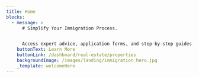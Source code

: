 ```yaml
---
title: Home
blocks:
  - message: >
      # Simplify Your Immigration Process.


      Access expert advice, application forms, and step-by-step guides.
    buttonText: Learn More
    buttonLink: /dashboard/real-estate/properties
    backgroundImage: /images/landing/immigration_hero.jpg
    _template: welcomeHero
---
```


